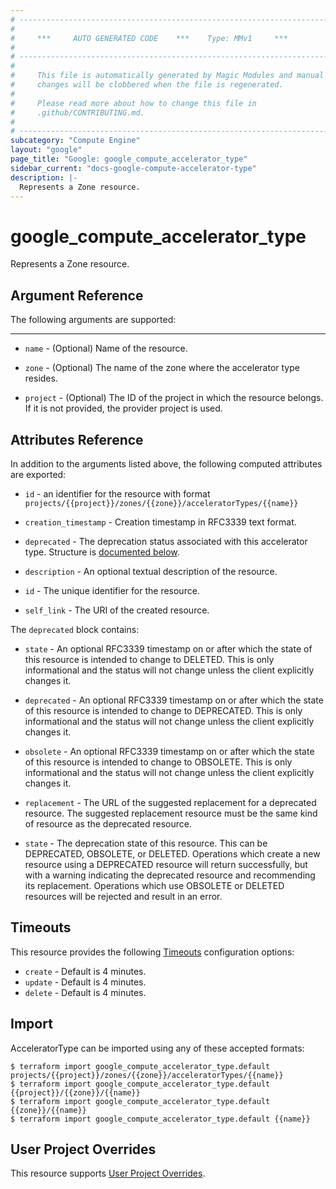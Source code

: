 ```yaml
---
# ----------------------------------------------------------------------------
#
#     ***     AUTO GENERATED CODE    ***    Type: MMv1     ***
#
# ----------------------------------------------------------------------------
#
#     This file is automatically generated by Magic Modules and manual
#     changes will be clobbered when the file is regenerated.
#
#     Please read more about how to change this file in
#     .github/CONTRIBUTING.md.
#
# ----------------------------------------------------------------------------
subcategory: "Compute Engine"
layout: "google"
page_title: "Google: google_compute_accelerator_type"
sidebar_current: "docs-google-compute-accelerator-type"
description: |-
  Represents a Zone resource.
---
```


# google\_compute\_accelerator\_type

Represents a Zone resource.



## Argument Reference

The following arguments are supported:



- - -


* `name` -
  (Optional)
  Name of the resource.

* `zone` -
  (Optional)
  The name of the zone where the accelerator type resides.

* `project` - (Optional) The ID of the project in which the resource belongs.
    If it is not provided, the provider project is used.


## Attributes Reference

In addition to the arguments listed above, the following computed attributes are exported:

* `id` - an identifier for the resource with format `projects/{{project}}/zones/{{zone}}/acceleratorTypes/{{name}}`

* `creation_timestamp` -
  Creation timestamp in RFC3339 text format.

* `deprecated` -
  The deprecation status associated with this accelerator type.
  Structure is [documented below](#nested_deprecated).

* `description` -
  An optional textual description of the resource.

* `id` -
  The unique identifier for the resource.
* `self_link` - The URI of the created resource.


<a name="nested_deprecated"></a>The `deprecated` block contains:

* `state` -
  An optional RFC3339 timestamp on or after which the state of this
  resource is intended to change to DELETED. This is only
  informational and the status will not change unless the client
  explicitly changes it.

* `deprecated` -
  An optional RFC3339 timestamp on or after which the state of this
  resource is intended to change to DEPRECATED. This is only
  informational and the status will not change unless the client
  explicitly changes it.

* `obsolete` -
  An optional RFC3339 timestamp on or after which the state of this
  resource is intended to change to OBSOLETE. This is only
  informational and the status will not change unless the client
  explicitly changes it.

* `replacement` -
  The URL of the suggested replacement for a deprecated resource.
  The suggested replacement resource must be the same kind of
  resource as the deprecated resource.

* `state` -
  The deprecation state of this resource. This can be DEPRECATED,
  OBSOLETE, or DELETED. Operations which create a new resource
  using a DEPRECATED resource will return successfully, but with a
  warning indicating the deprecated resource and recommending its
  replacement. Operations which use OBSOLETE or DELETED resources
  will be rejected and result in an error.

## Timeouts

This resource provides the following
[Timeouts](/docs/configuration/resources.html#timeouts) configuration options:

- `create` - Default is 4 minutes.
- `update` - Default is 4 minutes.
- `delete` - Default is 4 minutes.

## Import


AcceleratorType can be imported using any of these accepted formats:

```
$ terraform import google_compute_accelerator_type.default projects/{{project}}/zones/{{zone}}/acceleratorTypes/{{name}}
$ terraform import google_compute_accelerator_type.default {{project}}/{{zone}}/{{name}}
$ terraform import google_compute_accelerator_type.default {{zone}}/{{name}}
$ terraform import google_compute_accelerator_type.default {{name}}
```

## User Project Overrides

This resource supports [User Project Overrides](https://www.terraform.io/docs/providers/google/guides/provider_reference.html#user_project_override).
